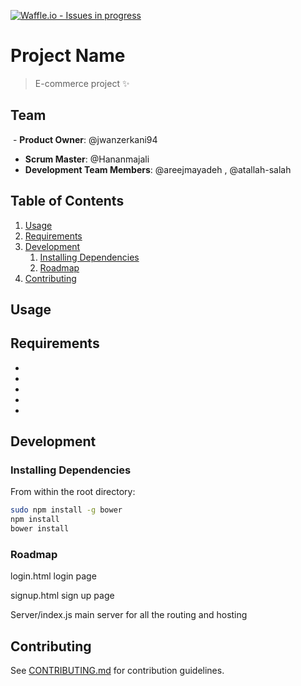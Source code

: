 [![Waffle.io - Issues in progress](https://badge.waffle.io/Hananmajali/e-commerce-green-field-project.png?label=in%20progress&title=In%20Progress)](https://waffle.io/Hananmajali/e-commerce-green-field-project?utm_source=badge)
# Project Name

> E-commerce project :sparkles:

## Team

  - __Product Owner__: @jwanzerkani94
  - __Scrum Master__: @Hananmajali
  - __Development Team Members__: @areejmayadeh , @atallah-salah

## Table of Contents

1. [Usage](#Usage)
2. [Requirements](#requirements)
3. [Development](#development)
    1. [Installing Dependencies](#installing-dependencies)
    2. [Roadmap](#Roadmap)
4. [Contributing](#contributing)

## Usage

> 


## Requirements

- 
- 
- 
- 
- 

## Development

### Installing Dependencies

From within the root directory:

```sh
sudo npm install -g bower
npm install
bower install
```

### Roadmap

login.html
login page

signup.html
sign up page

Server/index.js
main server for all the routing and hosting




## Contributing

See [CONTRIBUTING.md](CONTRIBUTING.md) for contribution guidelines.
